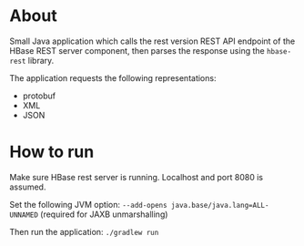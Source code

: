 # About

Small Java application which calls the rest version REST API endpoint of the HBase REST server component, then parses the response using the `hbase-rest` library.

The application requests the following representations:

- protobuf
- XML
- JSON

# How to run

Make sure HBase rest server is running. Localhost and port 8080 is assumed.

Set the following JVM option:
`--add-opens java.base/java.lang=ALL-UNNAMED` (required for JAXB unmarshalling)

Then run the application:
`./gradlew run`